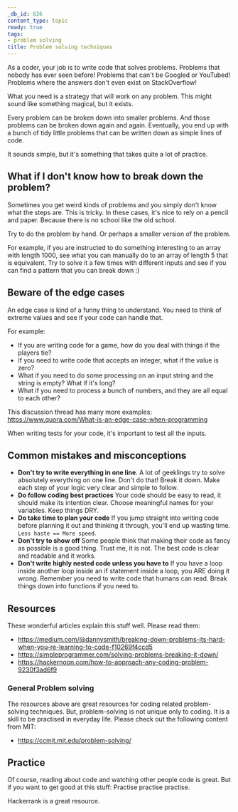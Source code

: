 ```yaml
---
_db_id: 626
content_type: topic
ready: true
tags:
- problem solving
title: Problem solving techniques
---
```


As a coder, your job is to write code that solves problems. Problems that nobody has ever seen before! Problems that can't be Googled or YouTubed! Problems where the answers don't even exist on StackOverflow!

What you need is a strategy that will work on any problem. This might sound like something magical, but it exists.

Every problem can be broken down into smaller problems. And those problems can be broken down again and again. Eventually, you end up with a bunch of tidy little problems that can be written down as simple lines of code.

It sounds simple, but it's something that takes quite a lot of practice.

## What if I don't know how to break down the problem?

Sometimes you get weird kinds of problems and you simply don't know what the steps are. This is tricky. In these cases, it's nice to rely on a pencil and paper. Because there is no school like the old school.

Try to do the problem by hand. Or perhaps a smaller version of the problem.

For example, if you are instructed to do something interesting to an array with length 1000, see what you can manually do to an array of length 5 that is equivalent. Try to solve it a few times with different inputs and see if you can find a pattern that you can break down :)

## Beware of the edge cases

An edge case is kind of a funny thing to understand. You need to think of extreme values and see if your code can handle that.

For example:

- If you are writing code for a game, how do you deal with things if the players tie?
- If you need to write code that accepts an integer, what if the value is zero?
- What if you need to do some processing on an input string and the string is empty? What if it's long?
- What if you need to process a bunch of numbers, and they are all equal to each other?

This discussion thread has many more examples: https://www.quora.com/What-is-an-edge-case-when-programming

When writing tests for your code, it's important to test all the inputs.

## Common mistakes and misconceptions

- **Don't try to write everything in one line**. A lot of geeklings try to solve absolutely everything on one line. Don't do that! Break it down. Make each step of your logic very clear and simple to follow.
- **Do follow coding best practices** Your code should be easy to read, it should make its intention clear. Choose meaningful names for your variables. Keep things DRY.
- **Do take time to plan your code** If you jump straight into writing code before planning it out and thinking it through, you'll end up wasting time. `Less haste == More speed`.
- **Don't try to show off** Some people think that making their code as fancy as possible is a good thing. Trust me, it is not. The best code is clear and readable and it works.
- **Don't write highly nested code unless you have to** If you have a loop inside another loop inside an if statement inside a loop, you ARE doing it wrong. Remember you need to write code that humans can read. Break things down into functions if you need to.

## Resources

These wonderful articles explain this stuff well. Please read them:

- https://medium.com/@dannysmith/breaking-down-problems-its-hard-when-you-re-learning-to-code-f10269f4ccd5
- https://simpleprogrammer.com/solving-problems-breaking-it-down/
- https://hackernoon.com/how-to-approach-any-coding-problem-9230f3ad6f9

### General Problem solving

The resources above are great resources for coding related problem-solving techniques. But, problem-solving is not unique only to coding. It is a skill to be practised in everyday life. Please check out the following content from MIT:

- https://ccmit.mit.edu/problem-solving/

## Practice

Of course, reading about code and watching other people code is great. But if you want to get good at this stuff: Practise practise practise.

Hackerrank is a great resource.